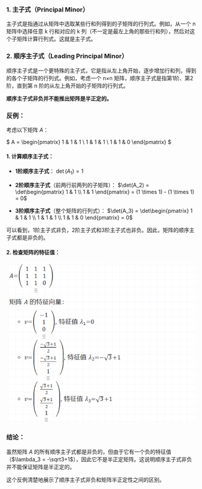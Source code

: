 ### 1. 主子式（Principal Minor）

主子式是指通过从矩阵中选取某些行和列得到的子矩阵的行列式。例如，从一个 n 矩阵中选择任意 k 行和对应的 k 列（不一定是最左上角的那些行和列），然后对这个子矩阵计算行列式。这就是主子式。

### 2. 顺序主子式（Leading Principal Minor）

顺序主子式是一个更特殊的主子式，它是指从左上角开始，逐步增加行和列，得到的各个子矩阵的行列式。例如，考虑一个 n×n 矩阵，顺序主子式是指第1阶、第2阶，直到第 n 阶的从左上角开始的子矩阵的行列式。

**顺序主子式非负并不能推出矩阵是半正定的。**

### 反例：

考虑以下矩阵 $A$：

$
A = \begin{pmatrix}
1 & 1 & 1 \\
1 & 1 & 1 \\
1 & 1 & 0
\end{pmatrix}
$

#### 1. 计算顺序主子式：

- **1阶顺序主子式**： 
  $\det(A_1) = 1$

- **2阶顺序主子式**（前两行前两列的子矩阵）： 
  $\det(A_2) = \det\begin{pmatrix}
  1 & 1 \\
  1 & 1
  \end{pmatrix} = (1 \times 1) - (1 \times 1) = 0$

- **3阶顺序主子式**（整个矩阵的行列式）： 
  $\det(A_3) = \det\begin{pmatrix}
  1 & 1 & 1 \\
  1 & 1 & 1 \\
  1 & 1 & 0
  \end{pmatrix} = 0$

可以看到，1阶主子式非负，2阶主子式和3阶主子式也非负。因此，矩阵的顺序主子式都是非负的。

#### 2. 检查矩阵的特征值：

![image-20240918232337357](../../Image/image-20240918232337357.png)

### 结论：

虽然矩阵 $A$ 的所有顺序主子式都是非负的，但由于它有一个负的特征值（$\lambda_3 = -\sqrt3+1$），因此它不是半正定矩阵。这说明顺序主子式非负并不能保证矩阵是半正定的。

这个反例清楚地展示了顺序主子式非负和矩阵半正定性之间的区别。